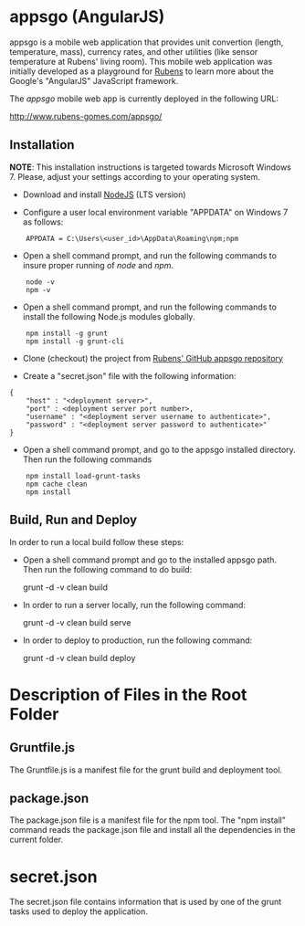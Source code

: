 # appsgo (AngularJS)

appsgo is a mobile web application that provides unit convertion (length, temperature, mass), currency rates, and other utilities (like sensor temperature at Rubens' living room).  This mobile web application was initially developed as a playground for [Rubens](http://www.rubens-gomes.com) to learn more about the Google's "AngularJS" JavaScript framework.

The *appsgo* mobile web app is currently deployed in the following URL:

http://www.rubens-gomes.com/appsgo/

## Installation

**NOTE**:  This installation instructions is targeted towards Microsoft Windows 7.  Please, adjust your settings according to your operating system.

- Download and install [NodeJS](http://nodejs.org/download/) (LTS version)

- Configure a user local environment variable "APPDATA" on Windows 7 as follows:
```
    APPDATA = C:\Users\<user_id>\AppData\Roaming\npm;npm
```
- Open a shell command prompt, and run the following commands to insure proper running of *node* and *npm*.
```
    node -v
    npm -v
```
- Open a shell command prompt, and run the following commands to install the following Node.js modules globally.
```
    npm install -g grunt
    npm install -g grunt-cli
```
- Clone (checkout) the project from [Rubens' GitHub appsgo repository](https://github.com/rubensgomes/appsgo)

- Create a "secret.json" file with the following information:
```
{
    "host" : "<deployment server>",
    "port" : <deployment server port number>,
    "username" : "<deployment server username to authenticate>",
    "password" : "<deployment server password to authenticate>"
}
```
- Open a shell command prompt, and go to the appsgo installed directory. Then run the following commands
```
    npm install load-grunt-tasks
    npm cache clean
    npm install
```

## Build, Run and Deploy

In order to run a local build follow these steps:

- Open a shell command prompt and go to the installed appsgo path. Then run the following command to do build:

    grunt -d -v clean build

- In order to run a server locally, run the following command:

    grunt -d -v clean build serve

- In order to deploy to production, run the following command:

    grunt -d -v clean build deploy

# Description of Files in the Root Folder

## Gruntfile.js

The Gruntfile.js is a manifest file for the grunt build and deployment tool.

## package.json

The package.json file is a manifest file for the npm tool.  The "npm install" command reads the package.json file and install all the dependencies in the current folder.

# secret.json

The secret.json file contains information that is used by one of the grunt tasks used to deploy the application.


